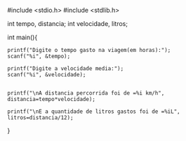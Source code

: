 #include <stdio.h>
#include <stdlib.h>




int tempo, distancia;
int velocidade, litros;

int main(){
	
	printf("Digite o tempo gasto na viagem(em horas):");
	scanf("%i", &tempo);
	
	printf("Digite a velocidade media:");
	scanf("%i", &velocidade);
	
	
	printf("\nA distancia percorrida foi de =%i km/h",	distancia=tempo*velocidade);

	printf("\nE a quantidade de litros gastos foi de =%iL", litros=distancia/12);
	
	
	
	
	
	
}


